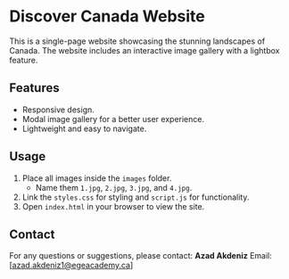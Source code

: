 # Discover Canada Website

This is a single-page website showcasing the stunning landscapes of Canada. The website includes an interactive image gallery with a lightbox feature.

## Features
- Responsive design.
- Modal image gallery for a better user experience.
- Lightweight and easy to navigate.

## Usage
1. Place all images inside the `images` folder.
   - Name them `1.jpg`, `2.jpg`, `3.jpg`, and `4.jpg`.
2. Link the `styles.css` for styling and `script.js` for functionality.
3. Open `index.html` in your browser to view the site.

## Contact
For any questions or suggestions, please contact: **Azad Akdeniz**
Email: [azad.akdeniz1@egeacademy.ca]

